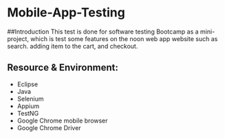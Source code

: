 # Mobile-App-Testing
##Introduction
This test is done for software testing Bootcamp as a mini-project, which is test some features on the noon web app website such as search. adding item to the cart, and checkout.
##	Resource & Environment:
-	Eclipse
-	Java 
-	Selenium
- Appium
-	TestNG	
- Google Chrome mobile browser
- Google Chrome Driver
